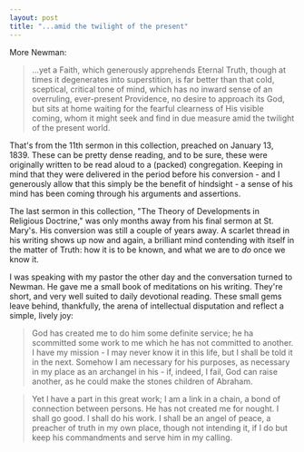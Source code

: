 ```yaml
---
layout: post
title: "...amid the twilight of the present"
---
```

More Newman:

>...yet a Faith, which generously apprehends Eternal Truth, though at times it degenerates
into superstition, is far better than that cold, sceptical, critical tone of mind, which has
no inward sense of an overruling, ever-present Providence, no desire to approach its God, but
sits at home waiting for the fearful clearness of His visible coming, whom it might seek and
find in due measure amid the twilight of the present world.

That's from the 11th sermon in this collection, preached on January 13, 1839. These can be
pretty dense reading, and to be sure, these were originally written to be read aloud to
a (packed) congregation. Keeping in mind that they were delivered in the period before his
conversion - and I generously allow that this simply be the benefit of hindsight - a sense of
his mind has been coming through his arguments and assertions.

The last sermon in this collection, "The Theory of Developments in Religious Doctrine," was only months away from his final sermon at St. Mary's. His conversion was still a couple of years away. A scarlet thread in his writing shows up now and again, a brilliant mind contending with itself in the matter of Truth: how it is to be known, and what we are to _do_ once we know it.

I was speaking with my pastor the other day and the conversation turned to Newman. He gave me a small book of meditations on his writing. They're short, and very well suited to daily devotional reading. These small gems leave behind, thankfully, the arena of intellectual disputation and reflect a simple, lively joy:

>God has created me to do him some definite service; he ha scommitted some work to me which he has not committed to another. I have my mission - I may never know it in this life, but I shall be told it in the next. Somehow I am necessary for his purposes, as necessary in my place as an archangel in his - if, indeed, I fail, God can raise another, as he could make the stones children of Abraham.

>Yet I have a part in this great work; I am a link in a chain, a bond of connection between persons. He has not created me for nought.  I shall go good. I shall do his work. I shall be an angel of peace, a preacher of truth in my own place, though not intending it, if I do but keep his commandments and serve him in my calling.
